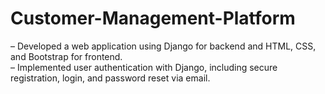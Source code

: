 # Customer-Management-Platform
– Developed a web application using Django for backend and HTML, CSS, and Bootstrap for frontend.  
– Implemented user authentication with Django, including secure registration, login, and password reset via email.
